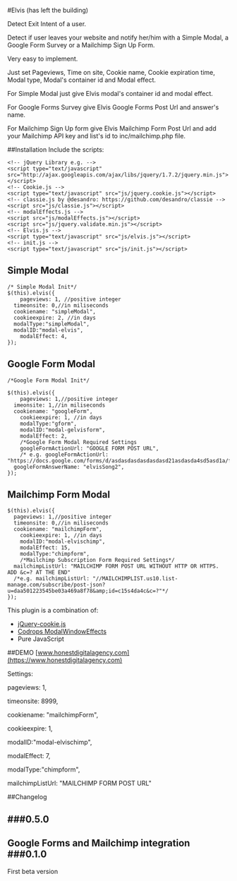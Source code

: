 #Elvis (has left the building)

Detect Exit Intent of a user. 

Detect if user leaves your website and notify her/him with a Simple Modal, a Google Form Survey or a Mailchimp Sign Up Form.

Very easy to implement. 

Just set Pageviews, Time on site, Cookie name, Cookie expiration time, Modal type, Modal's container id and Modal effect.

For Simple Modal just give Elvis modal's container id and modal effect.

For Google Forms Survey give Elvis Google Forms Post Url and answer's name.

For Mailchimp Sign Up form give Elvis Mailchimp Form Post Url and add your Mailchimp API key and list's id to inc/mailchimp.php file.


##Installation
Include the scripts:
```
<!-- jQuery Library e.g. -->
<script type="text/javascript" src="http://ajax.googleapis.com/ajax/libs/jquery/1.7.2/jquery.min.js"></script>
<!-- Cookie.js -->
<script type="text/javascript" src="js/jquery.cookie.js"></script>
<!-- classie.js by @desandro: https://github.com/desandro/classie -->
<script src="js/classie.js"></script>
<!-- modalEffects.js -->
<script src="js/modalEffects.js"></script>
<script src="js/jquery.validate.min.js"></script>
<!-- Elvis.js -->
<script type="text/javascript" src="js/elvis.js"></script>
<!-- init.js -->
<script type="text/javascript" src="js/init.js"></script>
```

Simple Modal
------------
```
/* Simple Modal Init*/
$(this).elvis({
	pageviews: 1, //positive integer
  timeonsite: 0,//in miliseconds
  cookiename: "simpleModal",
  cookieexpire: 2, //in days
  modalType:"simpleModal",
  modalID:"modal-elvis",
	modalEffect: 4,
});
```
Google Form Modal
-----------------
```
/*Google Form Modal Init*/

$(this).elvis({
	pageviews: 1,//positive integer
  imeonsite: 1,//in miliseconds
  cookiename: "googleForm",
	cookieexpire: 1, //in days
	modalType:"gform",
	modalID:"modal-gelvisform",
	modalEffect: 2,
	/*Google Form Modal Required Settings
	googleFormActionUrl: "GOOGLE FORM POST URL",
	/* e.g. googleFormActionUrl: "https://docs.google.com/forms/d/asdasdasdasdasdasd21asdasda4sd5asd1a/formResponse",*/
  googleFormAnswerName: "elvisSong2",
});
```
Mailchimp Form Modal
--------------------
```
$(this).elvis({
  pageviews: 1,//positive integer
  timeonsite: 0,//in miliseconds
  cookiename: "mailchimpForm",
	cookieexpire: 1, //in days
	modalID:"modal-elvischimp",
	modalEffect: 15,
	modalType:"chimpform",
	/*Mailchimp Subscription Form Required Settings*/
  mailchimpListUrl: "MAILCHIMP FORM POST URL WITHOUT HTTP OR HTTPS. ADD &c=? AT THE END"
  /*e.g. mailchimpListUrl: "//MAILCHIMPLIST.us10.list-manage.com/subscribe/post-json?u=daa501223545be03a469a8f78&amp;id=c15s4da4c&c=?"*/
});       

```
This plugin is a combination of:

- [jQuery-cookie.js](https://github.com/carhartl/jquery-cookie)
- [Codrops ModalWindowEffects](https://github.com/codrops/ModalWindowEffects)
- Pure JavaScript

##DEMO
[www.honestdigitalagency.com](https://www.honestdigitalagency.com)

Settings:


pageviews: 1,

timeonsite: 8999,

cookiename: "mailchimpForm",

cookieexpire: 1,

modalID:"modal-elvischimp",

modalEffect: 7,

modalType:"chimpform",

mailchimpListUrl: "MAILCHIMP FORM POST URL"



##Changelog

###0.5.0
--------
Google Forms and Mailchimp integration
###0.1.0
--------
First beta version
